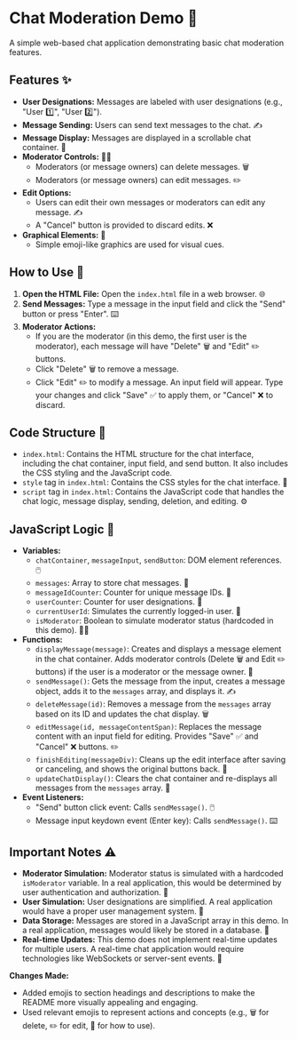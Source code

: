 # Chat Moderation Demo 💬

A simple web-based chat application demonstrating basic chat moderation features.

## Features ✨

* **User Designations:** Messages are labeled with user designations (e.g., "User 1️⃣", "User 2️⃣").
* **Message Sending:** Users can send text messages to the chat. ✍️
* **Message Display:** Messages are displayed in a scrollable chat container. 📜
* **Moderator Controls:** 🧑‍⚖️
    * Moderators (or message owners) can delete messages. 🗑️
    * Moderators (or message owners) can edit messages. ✏️
* **Edit Options:**
    * Users can edit their own messages or moderators can edit any message. ✍️
    * A "Cancel" button is provided to discard edits. ❌
* **Graphical Elements:** 🎨
    * Simple emoji-like graphics are used for visual cues.

## How to Use 🚀

1.  **Open the HTML File:** Open the `index.html` file in a web browser. 🌐
2.  **Send Messages:** Type a message in the input field and click the "Send" button or press "Enter". ⌨️
3.  **Moderator Actions:**
    * If you are the moderator (in this demo, the first user is the moderator), each message will have "Delete" 🗑️ and "Edit" ✏️ buttons.
    * Click "Delete" 🗑️ to remove a message.
    * Click "Edit" ✏️ to modify a message. An input field will appear. Type your changes and click "Save" ✅ to apply them, or "Cancel" ❌ to discard.

## Code Structure 📂

* `index.html`: Contains the HTML structure for the chat interface, including the chat container, input field, and send button. It also includes the CSS styling and the JavaScript code.
* `style` tag in `index.html`: Contains the CSS styles for the chat interface. 🎨
* `script` tag in `index.html`: Contains the JavaScript code that handles the chat logic, message display, sending, deletion, and editing. ⚙️

## JavaScript Logic 🧠

* **Variables:**
    * `chatContainer`, `messageInput`, `sendButton`: DOM element references. 🖱️
    * `messages`: Array to store chat messages. 📝
    * `messageIdCounter`: Counter for unique message IDs. 🔢
    * `userCounter`: Counter for user designations. 🔢
    * `currentUserId`: Simulates the currently logged-in user. 👤
    * `isModerator`: Boolean to simulate moderator status (hardcoded in this demo). 🧑‍⚖️
* **Functions:**
    * `displayMessage(message)`: Creates and displays a message element in the chat container. Adds moderator controls (Delete 🗑️ and Edit ✏️ buttons) if the user is a moderator or the message owner. 📜
    * `sendMessage()`: Gets the message from the input, creates a message object, adds it to the `messages` array, and displays it. ✍️
    * `deleteMessage(id)`: Removes a message from the `messages` array based on its ID and updates the chat display. 🗑️
    * `editMessage(id, messageContentSpan)`: Replaces the message content with an input field for editing. Provides "Save" ✅ and "Cancel" ❌ buttons. ✏️
    * `finishEditing(messageDiv)`: Cleans up the edit interface after saving or canceling, and shows the original buttons back. 🧹
    * `updateChatDisplay()`: Clears the chat container and re-displays all messages from the `messages` array. 🔄
* **Event Listeners:**
    * "Send" button click event: Calls `sendMessage()`. 🖱️
    * Message input keydown event (Enter key): Calls `sendMessage()`. ⌨️

## Important Notes ⚠️

* **Moderator Simulation:** Moderator status is simulated with a hardcoded `isModerator` variable. In a real application, this would be determined by user authentication and authorization. 🔑
* **User Simulation:** User designations are simplified. A real application would have a proper user management system. 👥
* **Data Storage:** Messages are stored in a JavaScript array in this demo. In a real application, messages would likely be stored in a database. 💾
* **Real-time Updates:** This demo does not implement real-time updates for multiple users. A real-time chat application would require technologies like WebSockets or server-sent events. 📡

**Changes Made:**

* Added emojis to section headings and descriptions to make the README more visually appealing and engaging.
* Used relevant emojis to represent actions and concepts (e.g., 🗑️ for delete, ✏️ for edit, 🚀 for how to use).
